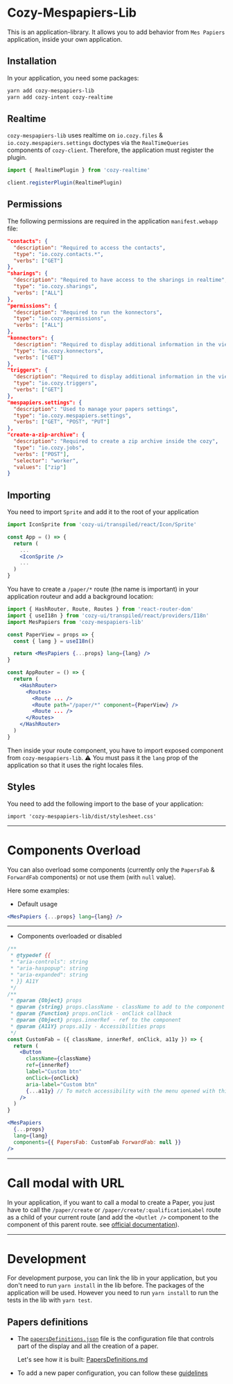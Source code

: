 # Cozy-Mespapiers-Lib

This is an application-library. It allows you to add behavior from `Mes Papiers` application, inside your own application.

## Installation

In your application, you need some packages:

```bash
yarn add cozy-mespapiers-lib
yarn add cozy-intent cozy-realtime
```

## Realtime

`cozy-mespapiers-lib` uses realtime on `io.cozy.files` & `io.cozy.mespapiers.settings` doctypes via the `RealTimeQueries` components of `cozy-client`.
Therefore, the application must register the plugin.

```jsx
import { RealtimePlugin } from 'cozy-realtime'

client.registerPlugin(RealtimePlugin)
```

## Permissions

The following permissions are required in the application `manifest.webapp` file:

```json
"contacts": {
  "description": "Required to access the contacts",
  "type": "io.cozy.contacts.*",
  "verbs": ["GET"]
},
"sharings": {
  "description": "Required to have access to the sharings in realtime",
  "type": "io.cozy.sharings",
  "verbs": ["ALL"]
},
"permissions": {
  "description": "Required to run the konnectors",
  "type": "io.cozy.permissions",
  "verbs": ["ALL"]
},
"konnectors": {
  "description": "Required to display additional information in the viewer for files automatically retrieved by services",
  "type": "io.cozy.konnectors",
  "verbs": ["GET"]
},
"triggers": {
  "description": "Required to display additional information in the viewer for files automatically retrieved by services",
  "type": "io.cozy.triggers",
  "verbs": ["GET"]
},
"mespapiers.settings": {
  "description": "Used to manage your papers settings",
  "type": "io.cozy.mespapiers.settings",
  "verbs": ["GET", "POST", "PUT"]
},
"create-a-zip-archive": {
  "description": "Required to create a zip archive inside the cozy",
  "type": "io.cozy.jobs",
  "verbs": ["POST"],
  "selector": "worker",
  "values": ["zip"]
}
```

## Importing

You need to import `Sprite` and add it to the root of your application

```jsx
import IconSprite from 'cozy-ui/transpiled/react/Icon/Sprite'

const App = () => {
  return (
    ...
    <IconSprite />
    ...
  )
}
```

You have to create a `/paper/*` route (the name is important) in your application routeur and add a background location:

```jsx
import { HashRouter, Route, Routes } from 'react-router-dom'
import { useI18n } from 'cozy-ui/transpiled/react/providers/I18n'
import MesPapiers from 'cozy-mespapiers-lib'

const PaperView = props => {
  const { lang } = useI18n()

  return <MesPapiers {...props} lang={lang} />
}

const AppRouter = () => {
  return (
    <HashRouter>
      <Routes>
        <Route ... />
        <Route path="/paper/*" component={PaperView} />
        <Route ... />
      </Routes>
    </HashRouter>
  )
}
```

Then inside your route component, you have to import exposed component from `cozy-mespapiers-lib`.
:warning: You must pass it the `lang` prop of the application so that it uses the right locales files.

## Styles

You need to add the following import to the base of your application:

```
import 'cozy-mespapiers-lib/dist/stylesheet.css'
```

***

# Components Overload

You can also overload some components (currently only the `PapersFab` & `ForwardFab` components) or not use them (with `null` value).

Here some examples:

- Default usage

```jsx
<MesPapiers {...props} lang={lang} />
```

***

- Components overloaded or disabled

```jsx
/**
 * @typedef {{
 * "aria-controls": string
 * "aria-haspopup": string
 * "aria-expanded": string
 * }} A11Y
 */
/**
 * @param {Object} props
 * @param {string} props.className - className to add to the component
 * @param {Function} props.onClick - onClick callback
 * @param {Object} props.innerRef - ref to the component
 * @param {A11Y} props.a11y - Accessibilities props
 */
const CustomFab = ({ className, innerRef, onClick, a11y }) => {
  return (
    <Button
      className={className}
      ref={innerRef}
      label="Custom btn"
      onClick={onClick}
      aria-label="Custom btn"
      {...a11y} // To match accessibility with the menu opened with this button
    />
  )
}

<MesPapiers
  {...props}
  lang={lang}
  components={{ PapersFab: CustomFab ForwardFab: null }}
/>
```

***

# Call modal with URL

In your application, if you want to call a modal to create a Paper, you just have to call the `/paper/create` or `/paper/create/:qualificationLabel` route as a child of your current route (and add the `<Outlet />` component to the component of this parent route. see [official documentation](https://reactrouter.com/en/main/components/outlet)).

***

# Development

For development purpose, you can link the lib in your application, but you don't need to run `yarn install` in the lib before. The packages of the application will be used.
However you need to run `yarn install` to run the tests in the lib with `yarn test`.

## Papers definitions

- The [`papersDefinitions.json`][papersDefinitionsJSONLink] file is the configuration file that controls part of the display and all the creation of a paper.

  Let's see how it is built: [PapersDefinitions.md][papersDefinitionsDOCLink]

- To add a new paper configuration, you can follow these [guidelines][addPaperGuidelinesDOCLink]

[papersDefinitionsJSONLink]: https://github.com/cozy/cozy-libs/blob/master/packages/cozy-mespapiers-lib/src/constants/papersDefinitions.json

[papersDefinitionsDOCLink]: https://github.com/cozy/cozy-libs/blob/master/packages/cozy-mespapiers-lib/docs/papersDefinitions.md

[addPaperGuidelinesDOCLink]: https://github.com/cozy/cozy-libs/blob/master/packages/cozy-mespapiers-lib/doc/addPaperGuidelines.md
